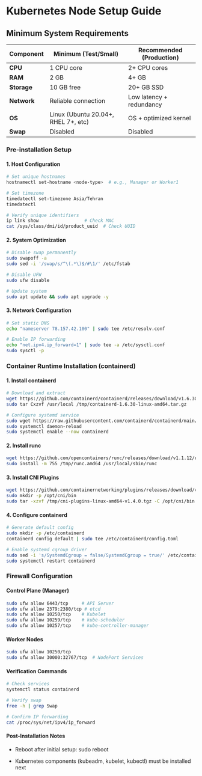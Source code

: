 # Kubernetes Node Setup Guide

## Minimum System Requirements
| Component        | Minimum (Test/Small)        | Recommended (Production)     |
|------------------|-----------------------------|------------------------------|
| **CPU**          | 1 CPU core                  | 2+ CPU cores                 |
| **RAM**          | 2 GB                        | 4+ GB                        |
| **Storage**      | 10 GB free                  | 20+ GB SSD                   |
| **Network**      | Reliable connection         | Low latency + redundancy     |
| **OS**           | Linux (Ubuntu 20.04+, RHEL 7+, etc) | OS + optimized kernel        |
| **Swap**         | Disabled                    | Disabled                     |

### Pre-installation Setup

#### 1. Host Configuration

```bash
# Set unique hostnames
hostnamectl set-hostname <node-type>  # e.g., Manager or Worker1

# Set timezone
timedatectl set-timezone Asia/Tehran
timedatectl

# Verify unique identifiers
ip link show                 # Check MAC
cat /sys/class/dmi/id/product_uuid  # Check UUID
```
#### 2. System Optimization

```bash
# Disable swap permanently
sudo swapoff -a
sudo sed -i '/swap/s/^\(.*\)$/#\1/' /etc/fstab

# Disable UFW
sudo ufw disable

# Update system
sudo apt update && sudo apt upgrade -y
```
#### 3. Network Configuration
```bash
# Set static DNS
echo "nameserver 78.157.42.100" | sudo tee /etc/resolv.conf

# Enable IP forwarding
echo "net.ipv4.ip_forward=1" | sudo tee -a /etc/sysctl.conf
sudo sysctl -p
```
### Container Runtime Installation (containerd)

#### 1. Install containerd
```bash
# Download and extract
wget https://github.com/containerd/containerd/releases/download/v1.6.30/containerd-1.6.30-linux-amd64.tar.gz -P /tmp
sudo tar Cxzvf /usr/local /tmp/containerd-1.6.30-linux-amd64.tar.gz

# Configure systemd service
sudo wget https://raw.githubusercontent.com/containerd/containerd/main/containerd.service -O /etc/systemd/system/containerd.service
sudo systemctl daemon-reload
sudo systemctl enable --now containerd
```
#### 2. Install runc
```bash
wget https://github.com/opencontainers/runc/releases/download/v1.1.12/runc.amd64 -P /tmp
sudo install -m 755 /tmp/runc.amd64 /usr/local/sbin/runc
```
#### 3. Install CNI Plugins
```bash
wget https://github.com/containernetworking/plugins/releases/download/v1.4.0/cni-plugins-linux-amd64-v1.4.0.tgz -P /tmp
sudo mkdir -p /opt/cni/bin
sudo tar -xzvf /tmp/cni-plugins-linux-amd64-v1.4.0.tgz -C /opt/cni/bin
```
#### 4. Configure containerd
```bash
# Generate default config
sudo mkdir -p /etc/containerd
containerd config default | sudo tee /etc/containerd/config.toml

# Enable systemd cgroup driver
sudo sed -i 's/SystemdCgroup = false/SystemdCgroup = true/' /etc/containerd/config.toml
sudo systemctl restart containerd
```
### Firewall Configuration

#### Control Plane (Manager)
```bash
sudo ufw allow 6443/tcp     # API Server
sudo ufw allow 2379:2380/tcp # etcd
sudo ufw allow 10250/tcp    # Kubelet
sudo ufw allow 10259/tcp    # kube-scheduler
sudo ufw allow 10257/tcp    # kube-controller-manager
```
#### Worker Nodes
```bash
sudo ufw allow 10250/tcp
sudo ufw allow 30000:32767/tcp  # NodePort Services
```
#### Verification Commands
```bash
# Check services
systemctl status containerd

# Verify swap
free -h | grep Swap

# Confirm IP forwarding
cat /proc/sys/net/ipv4/ip_forward
```
#### Post-Installation Notes

- Reboot after initial setup: sudo reboot

- Kubernetes components (kubeadm, kubelet, kubectl) must be installed next

